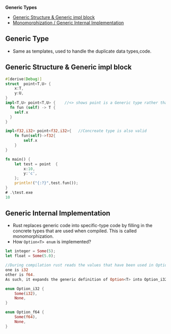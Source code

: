 **Generic Types**
- [Generic Structure & Generic impl block](#genst)
- [Monomorphization / Generic Internal Implementation](#internal)


## Generic Type
- Same as templates, used to handle the duplicate data types,code.

<a name=genst></a>
## Generic Structure & Generic impl block
```rs
#[derive(Debug)]
struct  point<T,U> {
    x:T,
    y:U,
}
impl<T,U> point<T,U> {    //<> shows point is a Generic type rather than a concrete type.
  fn fun (self) -> T {
    self.x
  }
}

impl<f32,i32> point<f32,i32>{   //Concreate type is also valid
    fn fun(self)->f32{
        self.x
    }
}

fn main() {
    let test = point  {
        x:10,
        y:'c',
    };
    println!("{:?}",test.fun());
}
# .\test.exe
10
```

<a name=internal></a>
## Generic Internal Implementation
- Rust replaces generic code into specific-type code by filling in the concrete types that are used when compiled. This is called monomorphization.
- How `Option<T> enum` is implemented?
```rust
let integer = Some(5);
let float = Some(5.0);

//During compilation rust reads the values that have been used in Option<T> instances and finds 2 kinds of Option<T>: 
one is i32 
other is f64. 
As such, it expands the generic definition of Option<T> into Option_i32 and Option_f64.

enum Option_i32 {
    Some(i32),
    None,
}

enum Option_f64 {
    Some(f64),
    None,
}
```
